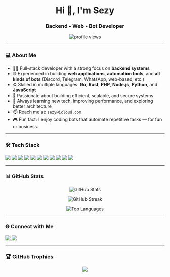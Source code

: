 <h1 align="center">Hi 👋, I'm Sezy</h1>
<h3 align="center">Backend • Web • Bot Developer</h3>

<p align="center">
  <img src="https://komarev.com/ghpvc/?username=sezy&label=Profile%20views&color=0e75b6&style=flat" alt="profile views" />
</p>

---

### 💻 About Me

- 👨‍💻 Full-stack developer with a strong focus on **backend systems**  
- 🌐 Experienced in building **web applications**, **automation tools**, and **all kinds of bots** (Discord, Telegram, WhatsApp, web-based, etc.)
- ⚙️ Skilled in multiple languages: **Go**, **Rust**, **PHP**, **Node.js**, **Python**, and **JavaScript**
- 🚀 Passionate about building efficient, scalable, and secure systems  
- 🧠 Always learning new tech, improving performance, and exploring better architecture  
- 📫 Reach me at: `sezy@icloud.com`  
- 🎮 Fun fact: I enjoy coding bots that automate repetitive tasks — for fun or business.

---

### 🛠️ Tech Stack

<p align="left">
  <!-- Programming Languages -->
  <img src="https://img.shields.io/badge/Go-00ADD8?style=for-the-badge&logo=go&logoColor=white" />
  <img src="https://img.shields.io/badge/Rust-000000?style=for-the-badge&logo=rust&logoColor=white" />
  <img src="https://img.shields.io/badge/PHP-777BB4?style=for-the-badge&logo=php&logoColor=white" />
  <img src="https://img.shields.io/badge/Node.js-339933?style=for-the-badge&logo=nodedotjs&logoColor=white" />
  <img src="https://img.shields.io/badge/Python-3776AB?style=for-the-badge&logo=python&logoColor=white" />
  <img src="https://img.shields.io/badge/JavaScript-F7DF1E?style=for-the-badge&logo=javascript&logoColor=black" />

  <!-- Tools & Frameworks -->
  <img src="https://img.shields.io/badge/Firebase-FFCA28?style=for-the-badge&logo=firebase&logoColor=black" />
  <img src="https://img.shields.io/badge/Discord.js-5865F2?style=for-the-badge&logo=discord&logoColor=white" />
  <img src="https://img.shields.io/badge/Git-F05032?style=for-the-badge&logo=git&logoColor=white" />
  <img src="https://img.shields.io/badge/Linux-FCC624?style=for-the-badge&logo=linux&logoColor=black" />
  <img src="https://img.shields.io/badge/VSCode-007ACC?style=for-the-badge&logo=visual-studio-code&logoColor=white" />
</p>

---

### 📊 GitHub Stats

<p align="center">
  <img src="https://github-readme-stats.vercel.app/api?username=sheizy&show_icons=true&theme=tokyonight" alt="GitHub Stats" />
</p>

<p align="center">
  <img src="https://github-readme-streak-stats.herokuapp.com?user=sheizy&theme=tokyonight" alt="GitHub Streak" />
</p>

<p align="center">
  <img src="https://github-readme-stats.vercel.app/api/top-langs/?username=sheizy&layout=compact&theme=tokyonight" alt="Top Languages" />
</p>

---

### 🌐 Connect with Me

<p align="left">
  <a href="mailto:sheizy@example.com" target="_blank">
    <img src="https://img.shields.io/badge/Gmail-D14836?style=for-the-badge&logo=gmail&logoColor=white" />
  </a>
  <a href="https://discord.gg/yourserver" target="_blank">
    <img src="https://img.shields.io/badge/Discord-5865F2?style=for-the-badge&logo=discord&logoColor=white" />
  </a>
</p>

---

### 🏆 GitHub Trophies

<p align="center">
  <img src="https://github-profile-trophy.vercel.app/?username=sezy0&theme=radical" />
</p>
